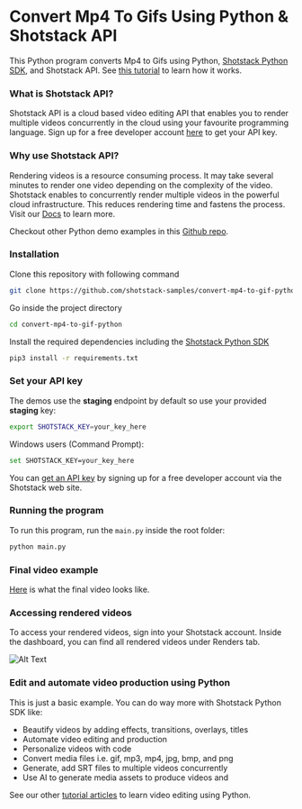 # Convert Mp4 To Gifs Using Python & Shotstack API

This Python program converts Mp4 to Gifs using Python, [Shotstack Python SDK](https://pypi.org/project/shotstack-sdk/0.2.1/), and Shotstack API. See [this tutorial](https://shotstack.io/learn/turn-images-to-slideshow-video-using-python/?utm_source=github&utm_campaign=sample_repos) to learn how it works.


### What is Shotstack API?

Shotstack API is a cloud based video editing API that enables you to render multiple videos concurrently in the cloud
using your favourite programming language. Sign up for a free developer account [here](https://dashboard.shotstack.io/register?utm_source=github&utm_campaign=sample_repos) to get your API key. 

### Why use Shotstack API?

Rendering videos is a resource consuming process. It may take several minutes to render one video depending on the
complexity of the video. Shotstack enables to concurrently render multiple videos in the powerful cloud infrastructure.
This reduces rendering time and fastens the process. Visit our [Docs](https://shotstack.io/docs/guide/getting-started/core-concepts/?utm_source=github&utm_campaign=sample_repos) to learn more.

Checkout other Python demo examples in this [Github repo](https://github.com/shotstack/python-demos).


### Installation

Clone this repository with following command

```bash
git clone https://github.com/shotstack-samples/convert-mp4-to-gif-python.git
```

Go inside the project directory
```bash
cd convert-mp4-to-gif-python
```

Install the required dependencies including the [Shotstack Python SDK](https://pypi.org/project/shotstack-sdk/0.2.1/)

```bash
pip3 install -r requirements.txt
```


### Set your API key

The demos use the **staging** endpoint by default so use your provided **staging** key:

```bash
export SHOTSTACK_KEY=your_key_here
```

Windows users (Command Prompt):

```bash
set SHOTSTACK_KEY=your_key_here
```

You can [get an API key](http://shotstack.io/register?utm_source=github&utm_campaign=sample_repos) by signing up for a
free developer account via the Shotstack web site.


### Running the program

To run this program, run the `main.py` inside the root folder:

```bash
python main.py
```

### Final video example

[Here](https://cdn.shotstack.io/au/stage/c9npc4w5c4/a4199fa0-d65c-42f2-aa5c-c5722fb48886.mp4) is what the final video
looks like.

### Accessing rendered videos

To access your rendered videos, sign into your Shotstack account. Inside the dashboard, you can find all rendered videos
under Renders tab.

![Alt Text](https://im5.ezgif.com/tmp/ezgif-5-9da1b35692.gif)


### Edit and automate video production using Python

This is just a basic example. You can do way more with Shotstack Python SDK like: 
- Beautify videos by adding effects, transitions, overlays, titles
- Automate video editing and production
- Personalize videos with code
- Convert media files i.e. gif, mp3, mp4, jpg, bmp, and png
- Generate, add SRT files to multiple videos concurrently
- Use AI to generate media assets to produce videos and

See our other [tutorial articles](https://shotstack.io/learn/?utm_source=github&utm_campaign=sample_repos) to learn
video editing using Python. 